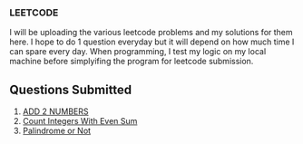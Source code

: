 ### LEETCODE
I will be uploading the various leetcode problems and my solutions for them here. I hope to do 1 question everyday but it will depend on how much time I can spare every day. When programming, I test my logic on my local machine before simplyifing the program for leetcode submission.

## Questions Submitted
1) [ADD 2 NUMBERS](add2integers.java)
2) [Count Integers With Even Sum](countintegerswithevensum.java)
3) [Palindrome or Not](palindrome.java)

